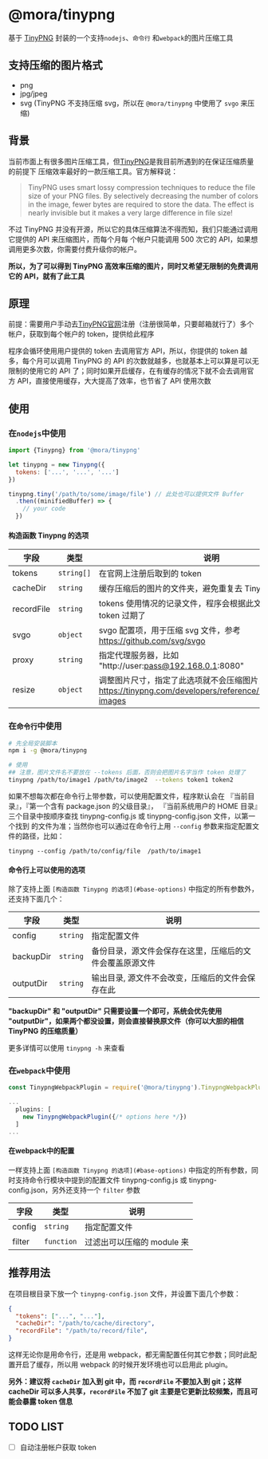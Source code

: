 # @mora/tinypng

基于 [TinyPNG](https://tinypng.com/) 封装的一个支持`nodejs`、`命令行` 和`webpack`的图片压缩工具

## 支持压缩的图片格式

* png
* jpg/jpeg
* svg (TinyPNG 不支持压缩 svg，所以在 `@mora/tinypng` 中使用了 `svgo` 来压缩)

## 背景

  当前市面上有很多图片压缩工具，但[TinyPNG](https://tinypng.com/)是我目前所遇到的在保证压缩质量的前提下
  压缩效率最好的一款压缩工具。官方解释说：

  > TinyPNG uses smart lossy compression techniques to reduce the file size of your PNG files.
  > By selectively decreasing the number of colors in the image, fewer bytes are required to
  > store the data. The effect is nearly invisible but it makes a very large difference in
  > file size!

  不过 TinyPNG 并没有开源，所以它的具体压缩算法不得而知，我们只能通过调用它提供的 API 来压缩图片，而每个月每
  个帐户只能调用 500 次它的 API，如果想调用更多次数，你需要付费升级你的帐户。

  **所以，为了可以得到 TinyPNG 高效率压缩的图片，同时又希望无限制的免费调用它的 API，就有了此工具**

## 原理

  前提：需要用户手动去[TinyPNG官网](https://tinypng.com/)注册（注册很简单，只要邮箱就行了）多个帐户，获取到每个帐户的 token，提供给此程序

  程序会循环使用用户提供的 token 去调用官方 API，所以，你提供的 token 越多，每个月可以调用 TinyPNG 的 API 的次数就越多，也就基本上可以算是可以无限制的使用它的 API 了；同时如果开启缓存，在有缓存的情况下就不会去调用官方 API，直接使用缓存，大大提高了效率，也节省了 API 使用次数

## 使用

### 在`nodejs`中使用

```js
import {Tinypng} from '@mora/tinypng'

let tinypng = new Tinypng({
  tokens: ['...', '...', '...']
})

tinypng.tiny('/path/to/some/image/file') // 此处也可以提供文件 Buffer
  .then((minifiedBuffer) => {
    // your code
  })
```

<a id="base-options"></a>

#### 构造函数 Tinypng 的选项

| 字段           | 类型       |  说明  |
| --------      | -----      | ---- |
| tokens        | `string[]` |  在官网上注册后取到的 token  |
| cacheDir      | `string`   |  缓存压缩后的图片的文件夹，避免重复去 TinyPNG 官网压缩 |
| recordFile    | `string`   |  tokens 使用情况的记录文件，程序会根据此文件来得知哪些 token 过期了 |
| svgo          | `object`   |  svgo 配置项，用于压缩 svg 文件，参考 https://github.com/svg/svgo |
| proxy         | `string`   |  指定代理服务器，比如 "http://user:pass@192.168.0.1:8080" |
| resize        | `object`   |  调整图片尺寸，指定了此选项就不会压缩图片，参考 https://tinypng.com/developers/reference/nodejs#resizing-images |


### 在`命令行`中使用

```bash
# 先全局安装脚本
npm i -g @mora/tinypng

# 使用
## 注意，图片文件名不要放在 --tokens 后面，否则会把图片名字当作 token 处理了
tinypng /path/to/image1 /path/to/image2  --tokens token1 token2
```

如果不想每次都在命令行上带参数，可以使用配置文件，程序默认会在 『当前目录』，『第一个含有 package.json 的父级目录』，
『当前系统用户的 HOME 目录』三个目录中按顺序查找 tinypng-config.js 或 tinypng-config.json 文件，以第一个找到
的文件为准；当然你也可以通过在命令行上用 `--config` 参数来指定配置文件的路径，比如：

```base
tinypng --config /path/to/config/file  /path/to/image1
```

#### 命令行上可以使用的选项
除了支持上面 `[构造函数 Tinypng 的选项](#base-options)` 中指定的所有参数外，还支持下面几个：

| 字段           | 类型       |  说明  |
| --------      | -----      | ---- |
| config        | `string`   |  指定配置文件  |
| backupDir     | `string`   |  备份目录，源文件会保存在这里，压缩后的文件会覆盖原源文件  |
| outputDir     | `string`   |  输出目录, 源文件不会改变，压缩后的文件会保存在此 |

**"backupDir" 和 "outputDir" 只需要设置一个即可，系统会优先使用 "outputDir"，如果两个都没设置，则会直接替换原文件（你可以大胆的相信 TinyPNG 的压缩质量）**


更多详情可以使用 `tinypng -h` 来查看

### 在`webpack`中使用

```js
const TinypngWebpackPlugin = require('@mora/tinypng').TinypngWebpackPlugin

...
  plugins: [
    new TinypngWebpackPlugin({/* options here */})
  ]
...
```

#### 在webpack中的配置
一样支持上面 `[构造函数 Tinypng 的选项](#base-options)` 中指定的所有参数，同时支持命令行模块中提到的配置文件 tinypng-config.js 或 tinypng-config.json，另外还支持一个 `filter` 参数

| 字段           | 类型       |  说明  |
| --------      | -----      | ----- |
| config        | `string`   |  指定配置文件  |
| filter        | `function` |  过滤出可以压缩的 module 来 |


## 推荐用法

在项目根目录下放一个 `tinypng-config.json` 文件，并设置下面几个参数：

```json
{
  "tokens": ["...", "..."],
  "cacheDir": "/path/to/cache/directory",
  "recordFile": "/path/to/record/file",
}
```

这样无论你是用命令行，还是用 webpack，都无需配置任何其它参数；同时此配置开启了缓存，所以用 webpack 的时候开发环境也可以启用此 plugin。

**另外：建议将 `cacheDir` 加入到 git 中，而 `recordFile` 不要加入到 git；这样 cacheDir 可以多人共享，`recordFile` 不加了 git 主要是它更新比较频繁，而且可能会暴露 token 信息**


## TODO LIST

* [ ] 自动注册帐户获取 token
